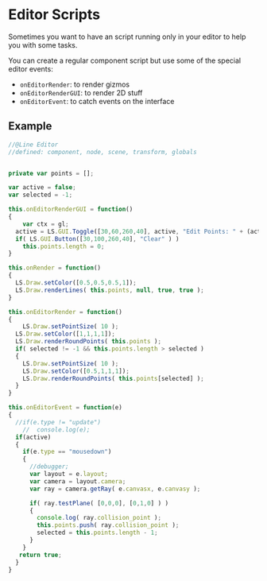 # Editor Scripts

Sometimes you want to have an script running only in your editor to help you with some tasks.

You can create a regular component script but use some of the special editor events:

- ```onEditorRender```: to render gizmos
- ```onEditorRenderGUI```: to render 2D stuff
- ```onEditorEvent```: to catch events on the interface

## Example

```js
//@Line Editor
//defined: component, node, scene, transform, globals


private var points = [];

var active = false;
var selected = -1;

this.onEditorRenderGUI = function()
{
	var ctx = gl;
  active = LS.GUI.Toggle([30,60,260,40], active, "Edit Points: " + (active ? "On": "Off") );
  if( LS.GUI.Button([30,100,260,40], "Clear" ) )
    this.points.length = 0;
}

this.onRender = function()
{
  LS.Draw.setColor([0.5,0.5,0.5,1]);
  LS.Draw.renderLines( this.points, null, true, true );
}

this.onEditorRender = function()
{
	LS.Draw.setPointSize( 10 );
  LS.Draw.setColor([1,1,1,1]);
  LS.Draw.renderRoundPoints( this.points );
  if( selected != -1 && this.points.length > selected )
  {
    LS.Draw.setPointSize( 10 );
    LS.Draw.setColor([0.5,1,1,1]);
    LS.Draw.renderRoundPoints( this.points[selected] );
  } 
}

this.onEditorEvent = function(e)
{
  //if(e.type != "update")
	//	console.log(e);
  if(active)
  {
    if(e.type == "mousedown")
    {
      //debugger;
      var layout = e.layout;
      var camera = layout.camera;
      var ray = camera.getRay( e.canvasx, e.canvasy );

      if( ray.testPlane( [0,0,0], [0,1,0] ) )
      {
        console.log( ray.collision_point );
        this.points.push( ray.collision_point );
        selected = this.points.length - 1;
      }
    }
   return true;
  }
}
```
